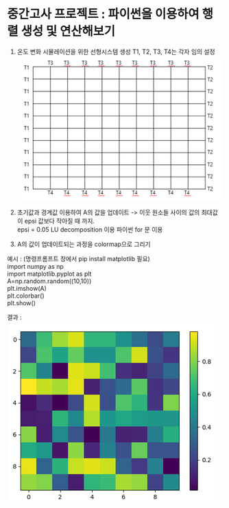 # 중간고사 프로젝트 : 파이썬을 이용하여 행렬 생성 및 연산해보기

1. 온도 변화 시뮬레이션을 위한 선형시스템 생성 
T1, T2, T3, T4는 각자 임의 설정
![alt text](image01.png)

2. 초기값과 경계값 이용하여 A의 값을 업데이트 -> 이웃 원소들 사이의 값의 최대값이 epsi 값보다 작아질 때 까지. <br>
   epsi = 0.05
LU decomposition 이용
파이썬 for 문 이용

3. A의 값이 업데이트되는 과정을 colormap으로 그리기

예시 : (명령프롬프트 창에서 pip install matplotlib 필요) <br>
import numpy as np <br>
import matplotlib.pyplot as plt <br>
A=np.random.random((10,10)) <br>
plt.imshow(A) <br>
plt.colorbar() <br>
plt.show()

결과 : <br>
![alt text](image02.png)

